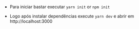 #####
* Para iniciar bastar executar `yarn init` or `npm init`

* Logo  após instalar dependências execute `yarn dev` e abrir em  http://localhost:3000  

#####